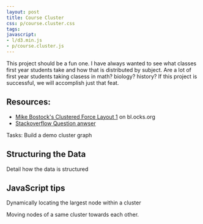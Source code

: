 ```yaml
---
layout: post
title: Course Cluster 
css: p/course.cluster.css
tags:
javascript:
- l/d3.min.js
- p/course.cluster.js
---
```

This project should be a fun one. I have always wanted to see what classes first year students take and how that is distributed by subject. Are a lot of first year students taking clasess in math? biology? history? If this project is successful, we will accomplish just that feat. 

<div id="svg"></div>

## Resources: 

* [Mike Bostock's Clustered Force Layout 1](http://bl.ocks.org/mbostock/1747543) on bl.ocks.org
* [Stackoverflow Question anwser](http://stackoverflow.com/questions/23022429/create-node-clusters-focal-points-by-data-attribute-in-d3)

Tasks: Build a demo cluster graph

## Structuring the Data 

Detail how the data is structured 

## JavaScript tips 

Dynamically locating the largest node within a cluster 

Moving nodes of a same cluster towards each other. 

